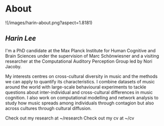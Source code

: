 



# About
!(/images/harin-about.png?aspect=1.8181)
## *Harin Lee*

I'm a PhD candidate at the Max Planck Institute for Human Cognitive and Brain Sciences under the supervision of Marc Schönwiesner and a visiting researcher at the Computational Auditory Perception Group led by Nori Jacoby.

My interests centres on cross-cultural diversity in music and the methods we can apply to quantify its characteristics. I combine datasets of music around the world with large-scale behavioural experiments to tackle questions about inter-individual and cross-cultural differences in music cognition. I also work on computational modelling and network analysis to study how music spreads among individuals through contagion but also across cultures through cultural diffusion.


Check out my research at ~/research
Check out my cv at ~/cv
